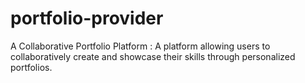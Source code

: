 # portfolio-provider
A Collaborative Portfolio Platform : A platform allowing users to collaboratively create and showcase their skills through personalized portfolios.
